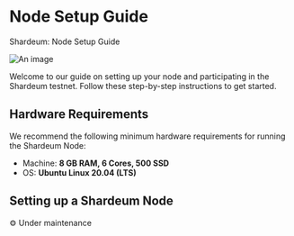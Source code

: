 # Node Setup Guide

Shardeum: Node Setup Guide

![An image](/shardeum-node-setup.svg)

Welcome to our guide on setting up your node and participating in the Shardeum testnet. Follow these step-by-step instructions to get started.

## Hardware Requirements
We recommend the following minimum hardware requirements for running the Shardeum Node:

* Machine: **8 GB RAM, 6 Cores, 500 SSD**
* OS: **Ubuntu Linux 20.04 (LTS)**

## Setting up a Shardeum Node
:gear: Under maintenance


